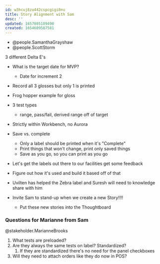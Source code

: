 ```yaml
---
id: w3hcuj8zu442cspcgigi0nu
title: Story Alignment with Sam
desc: ''
updated: 1657805109490
created: 1654609587581
---
```


- @people.SamanthaGrayshaw
- @people.ScottStorm

3 different Delta E's

- What is the target date for MVP?
  - Date for increment 2

- Record all 3 glosses but only 1 is printed

- Frog hopper example for gloss
- 3 test types
  - range, pass/fail, derived range off of target
- Strictly within Workbench, no Aurora

- Save vs. complete
  - Only a label should be printed when it's "Complete"
  - Print things that won't change, print only saved things
  - Save as you go, so you can print as you go
- Let's get the labels out there to our facilities get some feedback

- Figure out how it's used and build it based off of that

- Uvilten has helped the Zebra label and Suresh will need to knowledge share with him

- Invite Sam to stand-up when we create a new Story!!!!
  - Put these new stories into the Thoughtboard

### Questions for Marianne from Sam

@stakeholder.MarianneBrooks

1. What tests are preloaded?
2. Are they always the same tests on label? Standardized?
   1. If they are standardized there's no need for the panel checkboxes
3. Will they need to attach orders like they do now in POS?
